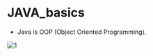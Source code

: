 # JAVA_basics

* Java is OOP (Object Oriented Programming).
  
![1](https://github.com/ArpitaSatsangi/JAVA_basics/assets/107709451/08c3d49d-e47f-434a-9a17-c96f7ccf1592)
